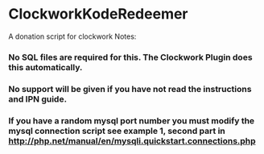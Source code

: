 ClockworkKodeRedeemer
=====================
A donation script for clockwork
Notes:

### No SQL files are required for this. The Clockwork Plugin does this automatically.
### No support will be given if you have **not read** the instructions and IPN guide.
### If you have a random mysql port number you must modify the mysql connection script see example 1, second part in http://php.net/manual/en/mysqli.quickstart.connections.php
